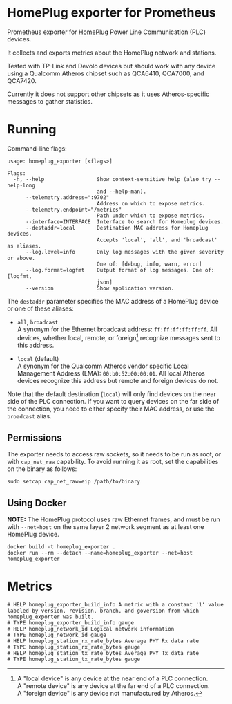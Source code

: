 # HomePlug exporter for Prometheus

Prometheus exporter for [HomePlug](https://en.wikipedia.org/wiki/HomePlug)
Power Line Communication (PLC) devices.

It collects and exports metrics about the HomePlug network and stations.

Tested with TP-Link and Devolo devices but should work with any device using a
Qualcomm Atheros chipset such as QCA6410, QCA7000, and QCA7420.

Currently it does not support other chipsets as it uses Atheros-specific
messages to gather statistics.

# Running

Command-line flags:

```
usage: homeplug_exporter [<flags>]

Flags:
  -h, --help                 Show context-sensitive help (also try --help-long
                             and --help-man).
      --telemetry.address=":9702"
                             Address on which to expose metrics.
      --telemetry.endpoint="/metrics"
                             Path under which to expose metrics.
      --interface=INTERFACE  Interface to search for Homeplug devices.
      --destaddr=local       Destination MAC address for Homeplug devices.
                             Accepts 'local', 'all', and 'broadcast' as aliases.
      --log.level=info       Only log messages with the given severity or above.
                             One of: [debug, info, warn, error]
      --log.format=logfmt    Output format of log messages. One of: [logfmt,
                             json]
      --version              Show application version.
```

The `destaddr` parameter specifies the MAC address of a HomePlug device or one
of these aliases:

 * `all`, `broadcast`  
    A synonym for the Ethernet broadcast address: `ff:ff:ff:ff:ff:ff`.
    All devices, whether local, remote, or foreign[^1] recognize messages sent to
    this address.

 * `local` (default)  
    A synonym for the Qualcomm Atheros vendor specific Local Management Address
    (LMA): `00:b0:52:00:00:01`.  All local Atheros devices recognize this
    address but remote and foreign devices do not.

Note that the default destination (`local`) will only find devices on the near
side of the PLC connection. If you want to query devices on the far side of the
connection, you need to either specify their MAC address, or use the
`broadcast` alias.


[^1]: A "local device" is any device at the near end of a PLC connection.  
  A "remote device" is any device at the far end of a PLC connection.  
  A "foreign device" is any device not manufactured by Atheros.

## Permissions

The exporter needs to access raw sockets, so it needs to be run as root, or
with `cap_net_raw` capability. To avoid running it as root, set the
capabilities on the binary as follows:

```
sudo setcap cap_net_raw=eip /path/to/binary
```

## Using Docker

**NOTE:** The HomePlug protocol uses raw Ethernet frames, and must be run with `--net=host`
on the same layer 2 network segment as at least one HomePlug device.

```
docker build -t homeplug_exporter .
docker run --rm --detach --name=homeplug_exporter --net=host homeplug_exporter
```

# Metrics

```
# HELP homeplug_exporter_build_info A metric with a constant '1' value labeled by version, revision, branch, and goversion from which homeplug_exporter was built.
# TYPE homeplug_exporter_build_info gauge
# HELP homeplug_network_id Logical network information
# TYPE homeplug_network_id gauge
# HELP homeplug_station_rx_rate_bytes Average PHY Rx data rate
# TYPE homeplug_station_rx_rate_bytes gauge
# HELP homeplug_station_tx_rate_bytes Average PHY Tx data rate
# TYPE homeplug_station_tx_rate_bytes gauge
```
